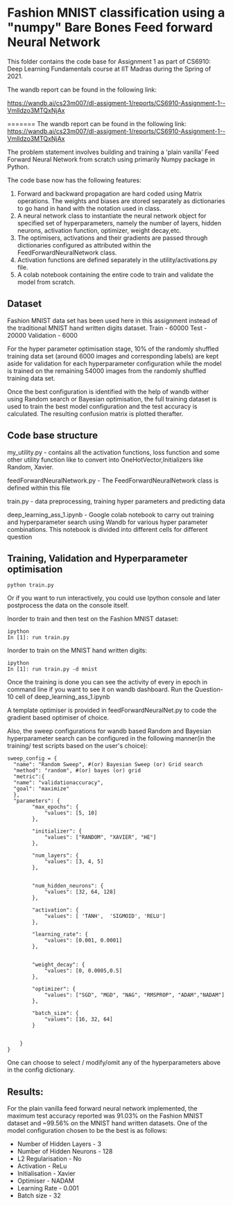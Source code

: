 # **Fashion MNIST classification using a "numpy" Bare Bones Feed forward Neural Network**

This folder contains the code base for Assignment 1 as part of CS6910: Deep Learning Fundamentals course at IIT Madras during the Spring of 2021.

The wandb report can be found in the following link:

https://wandb.ai/cs23m007/dl-assigment-1/reports/CS6910-Assignment-1--Vmlldzo3MTQxNjAx 


=======
The wandb report can be found in the following link: 
https://wandb.ai/cs23m007/dl-assigment-1/reports/CS6910-Assignment-1--Vmlldzo3MTQxNjAx 

The problem statement involves building and training a 'plain vanilla' Feed Forward Neural Network from scratch using primarily Numpy package in Python.  

The code base now has the following features:
1. Forward and backward propagation are hard coded using Matrix operations. The weights and biases are stored separately as dictionaries to go hand in hand with the notation used in class.
2. A neural network class to instantiate the neural network object for specified set of hyperparameters, namely the number of layers, hidden neurons, activation function, optimizer, weight decay,etc.
3. The optimisers, activations and their gradients are passed through dictionaries configured as attributed within the FeedForwardNeuralNetwork class. 
4. Activation functions are defined separately in the utility/activations.py file. 
5. A colab notebook containing the entire code to train and validate the model from scratch. 

## Dataset

Fashion MNIST data set has been used here in this assignment instead of the traditional MNIST hand written digits dataset. 
Train  - 60000
Test - 20000
Validation - 6000

For the hyper parameter optimisation stage, 10% of the randomly shuffled training data set (around 6000 images and corresponding labels) are kept aside for validation for each hyperparameter configuration while the model is trained on the remaining 54000 images from the randomly shuffled training data set. 

Once the best configuration is identified with the help of wandb wither using Random search or Bayesian optimisation, the full training dataset is used to train the best model configuration and the test accuracy is calculated. The resulting confusion matrix is plotted therafter.  

## Code base structure

my_utility.py - contains all the activation functions, loss function and some other utility function like to convert into OneHotVector,Initializers like Random, Xavier.

feedForwardNeuralNetwork.py - The FeedForwardNeuralNetwork class is defined within this file

train.py - data preprocessing, training hyper parameters and predicting data

deep_learning_ass_1.ipynb - Google colab notebook to carry out training and hyperparameter search using Wandb for various hyper parameter combinations. This notebook is divided into different cells for different question

## Training, Validation and Hyperparameter optimisation


```
python train.py
```
Or if you want to run interactively, you could use Ipython console and later postprocess the data on the console itself. 

Inorder to train and then test on the Fashion MNIST dataset:
```
ipython
In [1]: run train.py 
```
Inorder to train on the MNIST hand written digits:
```
ipython
In [1]: run train.py -d mnist
``` 
Once the training is done you can see the activity of every in epoch in command line
if you want to see it on wandb dashboard. Run the Question-10 cell of deep_learning_ass_1.ipynb


A template optimiser is provided in feedForwardNeuralNet.py to code the gradient based optimiser of choice. 

Also, the sweep configurations for wandb based Random and Bayesian hyperparameter search can be configured in the following manner(in the training/ test scripts based on the user's choice):

```
sweep_config = {
  "name": "Random Sweep", #(or) Bayesian Sweep (or) Grid search
  "method": "random", #(or) bayes (or) grid
  "metric":{
  "name": "validationaccuracy",
  "goal": "maximize"
  },
  "parameters": {
        "max_epochs": {
            "values": [5, 10]
        },

        "initializer": {
            "values": ["RANDOM", "XAVIER", "HE"]
        },

        "num_layers": {
            "values": [3, 4, 5]
        },


        "num_hidden_neurons": {
            "values": [32, 64, 128]
        },

        "activation": {
            "values": [ 'TANH',  'SIGMOID', 'RELU']
        },

        "learning_rate": {
            "values": [0.001, 0.0001]
        },


        "weight_decay": {
            "values": [0, 0.0005,0.5]
        },

        "optimizer": {
            "values": ["SGD", "MGD", "NAG", "RMSPROP", "ADAM","NADAM"]
        },

        "batch_size": {
            "values": [16, 32, 64]
        }


    }
}
```

One can choose to select / modify/omit any of the hyperparameters above in the config dictionary.


## Results:
For the plain vanilla feed forward neural network implemented, the maximum test accuracy reported was 91.03% on the Fashion MNIST dataset and ~99.56% on the MNIST hand written datasets.
One of the model configuration chosen to be  the best is as follows:

- Number of Hidden Layers - 3
- Number of Hidden Neurons - 128
- L2 Regularisation - No
- Activation - ReLu
- Initialisation - Xavier
- Optimiser - NADAM
- Learning Rate - 0.001
- Batch size - 32
